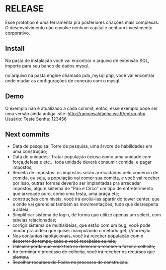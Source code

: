 ﻿RELEASE
============

Esse protótipo é uma ferramenta pra posteriores criações mais complexas.
O desenvolvimento não envolve nenhum capital e nenhum investimento corporativo.

Install
-------------

Na pasta de instalação você vai encontrar o arquivo de extensão SQL, importe para
seu banco de dados mysql.

no arquivo na pasta engine chamado pdo_mysql.php, você vai encontrar onde mudar
as configurações de conexão com o mysql.

Demo
-------------
O exemplo não é atualizado a cada commit, então, esse exemplo pode ser uma versão ainda antiga. site: http://ramonsaldanha.wc.lt/entrar.php Usuário: Teste Senha: 123456

Next commits
-------------
- Data de pesquisa: Torre de pesquisa, uma árvore de habilidades em uma construção;
- Data de unidades: Tratar população óciosa como uma unidade com força,defesa e etc... toda unidade deverá consumir comida, e pagar impostos;
- Receita de impostos: os impostos serão arrecadados pelo comércio de comida, ou seja, a população vai comer sua comida, e você vai receber por isso, outras formas deverão ser implantadas pra arrecadar impostos, algum sistema de "Pão e Circo" um tipo de entreterimento que arrecade ouro, como uma festa, uma praça etc;
- construções com níveis, você irá evolui-las apartir do tower center, que é onde vai gerenciar também as movimentações, tudo que desrespeita a aldeia;
- Simplificar sistema de login, de forma que utilize apenas um select, com tabelas relacionadas;
- corrigir sistema de multialdeias, que estão com um bug, você pode mudar pra aldeia que quiser manipulando o metodo get; //correção
- <strike>Nos conjuntos habitacionais, você irá receber população com o decorrer do tempo, cabe a você recebelas ou não;</strike>
- <strike>Calcular perda que você terá se demorar a receber a fazer a colheita;</strike>
- <strike>Ao terminar o processo de colheita, você irá receber os recursos que plantou.</strike>
- <strike>Recolher recursos de Pedra no processo de construção.</strike>
